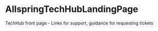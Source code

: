 # AllspringTechHubLandingPage
TechHub front page - Links for support, guidance for requesting tickets
